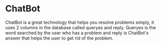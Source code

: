 # ChatBot
 ChatBot is a great technology that helps you resolve problems simply, it uses 2 columns in the database called queryes and reply. Queryes is the word searched by the user who has a problem and reply is ChatBot's answer that helps the user to get rid of the problem.
